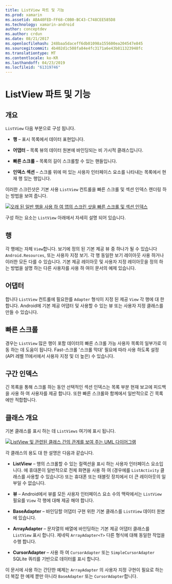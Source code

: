 ```yaml
---
title: ListView 파트 및 기능
ms.prod: xamarin
ms.assetid: ABA40FED-FF68-C0B0-BC43-C748CEE585D8
ms.technology: xamarin-android
author: conceptdev
ms.author: crdun
ms.date: 08/21/2017
ms.openlocfilehash: 248baa5daceff6db01098a155600ea204547e845
ms.sourcegitcommit: 4b402d1c508fa84e4fc3171a6e43b811323948fc
ms.translationtype: MT
ms.contentlocale: ko-KR
ms.lasthandoff: 04/23/2019
ms.locfileid: "61319746"
---
```

# <a name="listview-parts-and-functionality"></a>ListView 파트 및 기능


## <a name="overview"></a>개요

`ListView` 다음 부분으로 구성 됩니다.

- **행** &ndash; 표시 목록에서 데이터 표현입니다.

- **어댑터** &ndash; 목록 뷰의 데이터 원본에 바인딩되는 비 가시적 클래스입니다.

- **빠른 스크롤** &ndash; 목록의 길이 스크롤할 수 있는 핸들입니다.

- **인덱스 섹션** &ndash; 스크롤 위에 떠 있는 사용자 인터페이스 요소를 나타내는 목록에서 현재 행 있는 행입니다.

이러한 스크린샷은 기본 사용 `ListView` 컨트롤을 빠른 스크롤 및 섹션 인덱스 렌더링 하는 방법을 보여 줍니다.

[![오래 된 일반 행을 사용 하 여 앱의 스크린 샷을 빠른 스크롤 및 섹션 인덱스](parts-and-functionality-images/listviewparts.png)](parts-and-functionality-images/listviewparts.png#lightbox)

구성 하는 요소는 `ListView` 아래에서 자세히 설명 되어 있습니다.


## <a name="rows"></a>행

각 행에는 자체 `View`합니다. 보기에 정의 된 기본 제공 뷰 중 하나가 될 수 있습니다 `Android.Resources`, 또는 사용자 지정 보기. 각 행 동일한 보기 레이아웃 사용 하거나 이러한 모든 다를 수 있습니다. 기본 제공 레이아웃 및 사용자 지정 레이아웃을 정의 하는 방법을 설명 하는 다른 사용자를 사용 하 여이 문서의 예제 있습니다.


## <a name="adapter"></a>어댑터

합니다 `ListView` 컨트롤에 필요한를 `Adapter` 형식이 지정 된 제공 `View` 각 행에 대 한 합니다. Android에 기본 제공 어댑터 및 사용할 수 있는 뷰 또는 사용자 지정 클래스를 만들 수 있습니다.


## <a name="fast-scrolling"></a>빠른 스크롤

경우는 `ListView` 많은 행이 포함 데이터의 빠른 스크롤 가능 사용자 목록의 일부가로 이동 하는 데 도움이 됩니다. Fast-스크롤 '스크롤 막대' 필요에 따라 사용 하도록 설정 (API 레벨 11에서에서 사용자 지정 및 더 높은) 수 있습니다.


## <a name="section-index"></a>구간 인덱스

긴 목록을 통해 스크롤 하는 동안 선택적인 섹션 인덱스는 목록 부분 현재 보고에 피드백을 사용 하 여 사용자를 제공 합니다. 또한 빠른 스크롤와 함께에서 일반적으로 긴 목록에만 적합합니다.


## <a name="classes-overview"></a>클래스 개요

기본 클래스를 표시 하는 데 `ListViews` 여기에 표시 됩니다.

[![ListView 및 관련된 클래스 간의 관계를 보여 주는 UML 다이어그램](parts-and-functionality-images/image2.png)](parts-and-functionality-images/image2.png#lightbox)

각 클래스의 용도 대 한 설명은 다음과 같습니다.

- **ListView** &ndash; 행의 스크롤할 수 있는 컬렉션을 표시 하는 사용자 인터페이스 요소입니다. 에 휴대폰이 일반적으로 전체 화면을 사용 하 여 (경우에를 `ListActivity` 클래스를 사용할 수 있습니다) 또는 휴대폰 또는 태블릿 장치에서 더 큰 레이아웃의 일부일 수 없습니다.

- **뷰** &ndash; Android에서 뷰를 모든 사용자 인터페이스 요소 수의 맥락에서는 `ListView` 필요를 `View` 각 행에 대해 제공 해야 합니다.

- **BaseAdapter** &ndash; 바인딩할 어댑터 구현 위한 기본 클래스를 `ListView` 데이터 원본에 있습니다.

- **ArrayAdapter** &ndash; 문자열의 배열에 바인딩하는 기본 제공 어댑터 클래스를 `ListView` 표시 합니다. 제네릭 `ArrayAdapter<T>` 다른 형식에 대해 동일한 작업을 수행 합니다.

- **CursorAdapter** &ndash; 사용 하 여 `CursorAdapter` 또는 `SimpleCursorAdapter` SQLite 쿼리를 기반으로 데이터를 표시 합니다.

이 문서에 사용 하는 간단한 예제는 `ArrayAdapter` 의 사용자 지정 구현이 필요로 하는 더 복잡 한 예제 뿐만 아니라 `BaseAdapter` 또는 `CursorAdapter`합니다.

